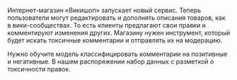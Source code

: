 Интернет-магазин «Викишоп» запускает новый сервис. Теперь пользователи могут редактировать и дополнять описания товаров, как в вики-сообществах. То есть клиенты предлагают свои правки и комментируют изменения других. Магазину нужен инструмент, который будет искать токсичные комментарии и отправлять их на модерацию.

Нужно обучите модель классифицировать комментарии на позитивные и негативные. В нашем распоряжении набор данных с разметкой о токсичности правок.

